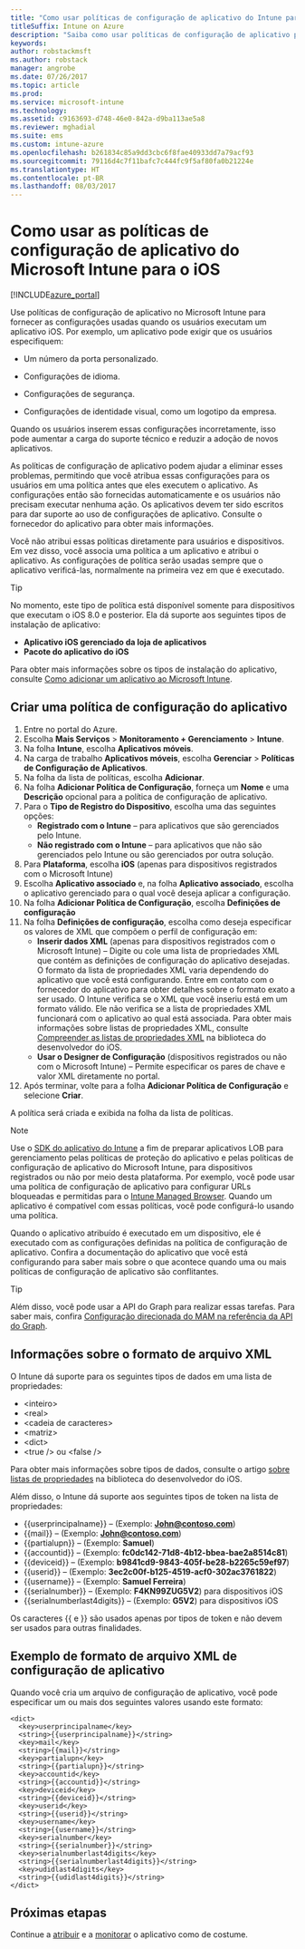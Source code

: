 ```yaml
---
title: "Como usar políticas de configuração de aplicativo do Intune para o iOS"
titleSuffix: Intune on Azure
description: "Saiba como usar políticas de configuração de aplicativo para fornecer dados de configuração para um aplicativo iOS quando ele é executado."
keywords: 
author: robstackmsft
ms.author: robstack
manager: angrobe
ms.date: 07/26/2017
ms.topic: article
ms.prod: 
ms.service: microsoft-intune
ms.technology: 
ms.assetid: c9163693-d748-46e0-842a-d9ba113ae5a8
ms.reviewer: mghadial
ms.suite: ems
ms.custom: intune-azure
ms.openlocfilehash: b261834c85a9dd3cbc6f8fae40933dd7a79acf93
ms.sourcegitcommit: 79116d4c7f11bafc7c444fc9f5af80fa0b21224e
ms.translationtype: HT
ms.contentlocale: pt-BR
ms.lasthandoff: 08/03/2017
---
```

# <a name="how-to-use-microsoft-intune-app-configuration-policies-for-ios"></a>Como usar as políticas de configuração de aplicativo do Microsoft Intune para o iOS

[!INCLUDE[azure_portal](./includes/azure_portal.md)]

Use políticas de configuração de aplicativo no Microsoft Intune para fornecer as configurações usadas quando os usuários executam um aplicativo iOS. Por exemplo, um aplicativo pode exigir que os usuários especifiquem:

-   Um número da porta personalizado.

-   Configurações de idioma.

-   Configurações de segurança.

-   Configurações de identidade visual, como um logotipo da empresa.

Quando os usuários inserem essas configurações incorretamente, isso pode aumentar a carga do suporte técnico e reduzir a adoção de novos aplicativos.

As políticas de configuração de aplicativo podem ajudar a eliminar esses problemas, permitindo que você atribua essas configurações para os usuários em uma política antes que eles executem o aplicativo. As configurações então são fornecidas automaticamente e os usuários não precisam executar nenhuma ação. Os aplicativos devem ter sido escritos para dar suporte ao uso de configurações de aplicativo. Consulte o fornecedor do aplicativo para obter mais informações.

Você não atribui essas políticas diretamente para usuários e dispositivos. Em vez disso, você associa uma política a um aplicativo e atribui o aplicativo. As configurações de política serão usadas sempre que o aplicativo verificá-las, normalmente na primeira vez em que é executado.

> [!TIP]
> No momento, este tipo de política está disponível somente para dispositivos que executam o iOS 8.0 e posterior. Ela dá suporte aos seguintes tipos de instalação de aplicativo:
>
> -   **Aplicativo iOS gerenciado da loja de aplicativos**
> -   **Pacote do aplicativo do iOS**
>
> Para obter mais informações sobre os tipos de instalação do aplicativo, consulte [Como adicionar um aplicativo ao Microsoft Intune](apps-add.md).

## <a name="create-an-app-configuration-policy"></a>Criar uma política de configuração do aplicativo
1.  Entre no portal do Azure.
2.  Escolha **Mais Serviços** > **Monitoramento + Gerenciamento** > **Intune**.
3.  Na folha **Intune**, escolha **Aplicativos móveis**.
4.  Na carga de trabalho **Aplicativos móveis**, escolha **Gerenciar** > **Políticas de Configuração de Aplicativos**.
5.  Na folha da lista de políticas, escolha **Adicionar**.
6.  Na folha **Adicionar Política de Configuração**, forneça um **Nome** e uma **Descrição** opcional para a política de configuração de aplicativo.
7.  Para o **Tipo de Registro do Dispositivo**, escolha uma das seguintes opções:
    - **Registrado com o Intune** – para aplicativos que são gerenciados pelo Intune.
    - **Não registrado com o Intune** – para aplicativos que não são gerenciados pelo Intune ou são gerenciados por outra solução.
8.  Para **Plataforma**, escolha **iOS** (apenas para dispositivos registrados com o Microsoft Intune)
9.  Escolha **Aplicativo associado** e, na folha **Aplicativo associado**, escolha o aplicativo gerenciado para o qual você deseja aplicar a configuração.
10. Na folha **Adicionar Política de Configuração**, escolha **Definições de configuração**
11. Na folha **Definições de configuração**, escolha como deseja especificar os valores de XML que compõem o perfil de configuração em:
    - **Inserir dados XML** (apenas para dispositivos registrados com o Microsoft Intune) – Digite ou cole uma lista de propriedades XML que contém as definições de configuração do aplicativo desejadas. O formato da lista de propriedades XML varia dependendo do aplicativo que você está configurando. Entre em contato com o fornecedor do aplicativo para obter detalhes sobre o formato exato a ser usado.
O Intune verifica se o XML que você inseriu está em um formato válido. Ele não verifica se a lista de propriedades XML funcionará com o aplicativo ao qual está associada.
Para obter mais informações sobre listas de propriedades XML, consulte [Compreender as listas de propriedades XML](https://developer.apple.com/library/ios/documentation/Cocoa/Conceptual/PropertyLists/UnderstandXMLPlist/UnderstandXMLPlist.html) na biblioteca do desenvolvedor do iOS.
    - **Usar o Designer de Configuração** (dispositivos registrados ou não com o Microsoft Intune) – Permite especificar os pares de chave e valor XML diretamente no portal.
11. Após terminar, volte para a folha **Adicionar Política de Configuração** e selecione **Criar**.

A política será criada e exibida na folha da lista de políticas.



>[!Note]
>Use o [SDK do aplicativo do Intune](https://docs.microsoft.com/intune/app-sdk-ios) a fim de preparar aplicativos LOB para gerenciamento pelas políticas de proteção do aplicativo e pelas políticas de configuração de aplicativo do Microsoft Intune, para dispositivos registrados ou não por meio desta plataforma. Por exemplo, você pode usar uma política de configuração de aplicativo para configurar URLs bloqueadas e permitidas para o [Intune Managed Browser](app-configuration-managed-browser.md). Quando um aplicativo é compatível com essas políticas, você pode configurá-lo usando uma política.


Quando o aplicativo atribuído é executado em um dispositivo, ele é executado com as configurações definidas na política de configuração de aplicativo.
Confira a documentação do aplicativo que você está configurando para saber mais sobre o que acontece quando uma ou mais políticas de configuração de aplicativo são conflitantes.

>[!Tip]
>Além disso, você pode usar a API do Graph para realizar essas tarefas. Para saber mais, confira [Configuração direcionada do MAM na referência da API do Graph](https://graph.microsoft.io/docs/api-reference/beta/api/intune_mam_targetedmanagedappconfiguration_create).


## <a name="information-about-the-xml-file-format"></a>Informações sobre o formato de arquivo XML

O Intune dá suporte para os seguintes tipos de dados em uma lista de propriedades:

- &lt;inteiro&gt;
- &lt;real&gt;
- &lt;cadeia de caracteres&gt;
- &lt;matriz&gt;
- &lt;dict&gt;
- &lt;true /&gt; ou &lt;false /&gt;

Para obter mais informações sobre tipos de dados, consulte o artigo [sobre listas de propriedades](https://developer.apple.com/library/ios/documentation/Cocoa/Conceptual/PropertyLists/AboutPropertyLists/AboutPropertyLists.html) na biblioteca do desenvolvedor do iOS.

Além disso, o Intune dá suporte aos seguintes tipos de token na lista de propriedades:
- \{\{userprincipalname\}\} – (Exemplo: **John@contoso.com**)
- \{\{mail\}\} – (Exemplo: **John@contoso.com**)
- \{\{partialupn\}\} – (Exemplo: **Samuel**)
- \{\{accountid\}\} – (Exemplo: **fc0dc142-71d8-4b12-bbea-bae2a8514c81**)
- \{\{deviceid\}\} – (Exemplo: **b9841cd9-9843-405f-be28-b2265c59ef97**)
- \{\{userid\}\} – (Exemplo: **3ec2c00f-b125-4519-acf0-302ac3761822**)
- \{\{username\}\} – (Exemplo: **Samuel Ferreira**)
- \{\{serialnumber\}\} – (Exemplo: **F4KN99ZUG5V2**) para dispositivos iOS
- \{\{serialnumberlast4digits\}\} – (Exemplo: **G5V2**) para dispositivos iOS

Os caracteres \{\{ e \}\} são usados apenas por tipos de token e não devem ser usados para outras finalidades.

## <a name="example-format-for-an-app-configuration-xml-file"></a>Exemplo de formato de arquivo XML de configuração de aplicativo

Quando você cria um arquivo de configuração de aplicativo, você pode especificar um ou mais dos seguintes valores usando este formato:

```
<dict>
  <key>userprincipalname</key>
  <string>{{userprincipalname}}</string>
  <key>mail</key>
  <string>{{mail}}</string>
  <key>partialupn</key>
  <string>{{partialupn}}</string>
  <key>accountid</key>
  <string>{{accountid}}</string>
  <key>deviceid</key>
  <string>{{deviceid}}</string>
  <key>userid</key>
  <string>{{userid}}</string>
  <key>username</key>
  <string>{{username}}</string>
  <key>serialnumber</key>
  <string>{{serialnumber}}</string>
  <key>serialnumberlast4digits</key>
  <string>{{serialnumberlast4digits}}</string>
  <key>udidlast4digits</key>
  <string>{{udidlast4digits}}</string>
</dict>

```

## <a name="next-steps"></a>Próximas etapas

Continue a [atribuir](apps-deploy.md) e a [monitorar](apps-monitor.md) o aplicativo como de costume.
